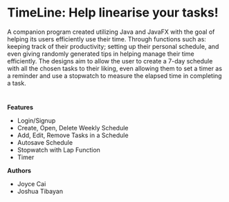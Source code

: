 # TimeLine: Help linearise your tasks!

A companion program created utilizing Java and JavaFX with the goal of helping its users efficiently use their time. 
Through functions such as: keeping track of their productivity; setting up their personal schedule, and even giving randomly generated tips in 
helping manage their time efficiently. The designs aim to allow the user to create a 7-day schedule with all the chosen tasks to their liking, 
even allowing them to set a timer as a reminder and use a stopwatch to measure the elapsed time in completing a task. 

#
**Features**
 - Login/Signup 
 - Create, Open, Delete Weekly Schedule
 - Add, Edit, Remove Tasks in a Schedule
 - Autosave Schedule
 - Stopwatch with Lap Function
 - Timer

**Authors**
 - Joyce Cai
 - Joshua Tibayan
